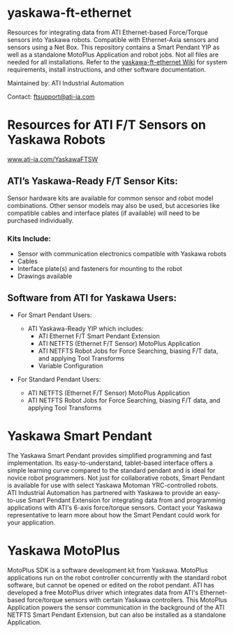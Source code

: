 # yaskawa-ft-ethernet
Resources for integrating data from ATI Ethernet-based Force/Torque sensors into Yaskawa robots. Compatible with Ethernet-Axia sensors and sensors using a Net Box. This repository contains a Smart Pendant YIP as well as a standalone MotoPlus Application and robot jobs. Not all files are needed for all installations. Refer to the [yaskawa-ft-ethernet Wiki](https://github.com/ati-ia/yaskawa-ft-ethernet/wiki) for system requirements, install instructions, and other software documentation.

Maintained by: ATI Industrial Automation

Contact: ftsupport@ati-ia.com

# Resources for ATI F/T Sensors on Yaskawa Robots
www.ati-ia.com/YaskawaFTSW 
## ATI’s Yaskawa-Ready F/T Sensor Kits:
Sensor hardware kits are available for common sensor and robot model combinations. Other sensor models may also be used, but accesories like compatible cables and interface plates (if available) will need to be purchased individually.
### Kits Include:
  - Sensor with communication electronics compatible with Yaskawa robots
  - Cables
  - Interface plate(s) and fasteners for mounting to the robot
  - Drawings available
## Software from ATI for Yaskawa Users:
  - For Smart Pendant Users:
    - ATI Yaskawa-Ready YIP which includes:
      - ATI Ethernet F/T Smart Pendant Extension
      - ATI NETFTS (Ethernet F/T Sensor) MotoPlus Application
      - ATI NETFTS Robot Jobs for Force Searching, biasing F/T data, and applying Tool Transforms
      - Variable Configuration

  - For Standard Pendant Users:
    - ATI NETFTS (Ethernet F/T Sensor) MotoPlus Application
    - ATI NETFTS Robot Jobs for Force Searching, biasing F/T data, and applying Tool Transforms

# Yaskawa Smart Pendant
The Yaskawa Smart Pendant provides simplified programming and fast implementation. Its easy-to-understand, tablet-based interface offers a simple learning curve compared to the standard pendant and is ideal for novice robot programmers. Not just for collaborative robots, Smart Pendant is available for use with select Yaskawa Motoman YRC-controlled robots. ATI Industrial Automation has partnered with Yaskawa to provide an easy-to-use Smart Pendant Extension for integrating data from and programming applications with ATI's 6-axis force/torque sensors. Contact your Yaskawa representative to learn more about how the Smart Pendant could work for your application.

# Yaskawa MotoPlus
MotoPlus SDK is a software development kit from Yaskawa. MotoPlus applications run on the robot controller concurrently with the standard robot software, but cannot be opened or edited on the robot pendant. ATI has developed a free MotoPlus driver which integrates data from ATI's Ethernet-based force/torque sensors with certain Yaskawa controllers. This MotoPlus Application powers the sensor communication in the background of the ATI NETFTS Smart Pendant Extension, but can also be installed as a standalone Application.
